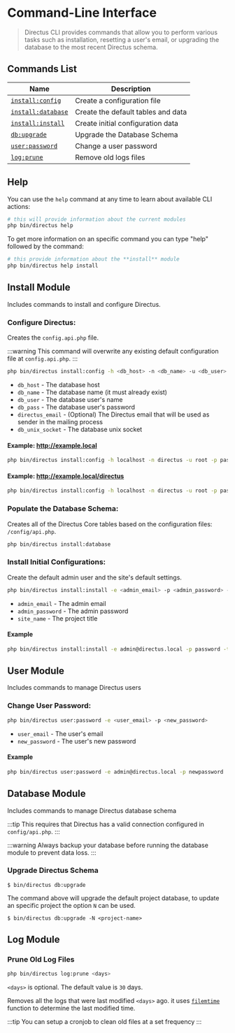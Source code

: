# Command-Line Interface

> Directus CLI provides commands that allow you to perform various tasks such as installation, resetting a user's email, or upgrading the database to the most recent Directus schema.

## Commands List

| Name                                                  | Description
| ----------------------------------------------------- | -----------------------------
| [`install:config`](#configure-directus)               | Create a configuration file
| [`install:database`](#populate-the-database-schema)   | Create the default tables and data
| [`install:install`](#install-initial-configurations)  | Create initial configuration data
| [`db:upgrade`](#upgrade-directus-schema)              | Upgrade the Database Schema
| [`user:password`](#change-user-password)              | Change a user password
| [`log:prune`](#prune-old-log-files)                   | Remove old logs files

## Help

You can use the `help` command at any time to learn about available CLI actions:

```bash
# this will provide information about the current modules
php bin/directus help
```

To get more information on an specific command you can type "help" followed by the command:

```bash
# this provide information about the **install** module
php bin/directus help install
```

## Install Module

Includes commands to install and configure Directus.

### Configure Directus:

Creates the `config.api.php` file.

:::warning
This command will overwrite any existing default configuration file at `config.api.php`.
:::

```bash
php bin/directus install:config -h <db_host> -n <db_name> -u <db_user> -p <db_pass> -e <directus_email> -s <db_unix_socket>
```

* `db_host` - The database host
* `db_name` - The database name (it must already exist)
* `db_user` - The database user's name
* `db_pass` - The database user's password
* `directus_email` - (Optional) The Directus email that will be used as sender in the mailing process
* `db_unix_socket` - The database unix socket

#### Example: http://example.local

```bash
php bin/directus install:config -h localhost -n directus -u root -p pass
```

#### Example: http://example.local/directus

```bash
php bin/directus install:config -h localhost -n directus -u root -p pass -d directus
```

### Populate the Database Schema:

Creates all of the Directus Core tables based on the configuration files: `/config/api.php`.

```bash
php bin/directus install:database
```

### Install Initial Configurations:

Create the default admin user and the site's default settings.

```bash
php bin/directus install:install -e <admin_email> -p <admin_password> -t <site_name>
```

* `admin_email` - The admin email
* `admin_password` - The admin password
* `site_name` - The project title

#### Example

```bash
php bin/directus install:install -e admin@directus.local -p password -t "Directus Example"
```

## User Module

Includes commands to manage Directus users

### Change User Password:

```bash
php bin/directus user:password -e <user_email> -p <new_password>
```

* `user_email` - The user's email
* `new_password` - The user's new password

#### Example

```bash
php bin/directus user:password -e admin@directus.local -p newpassword
```

## Database Module

Includes commands to manage Directus database schema

:::tip
This requires that Directus has a valid connection configured in `config/api.php`.
:::

:::warning
Always backup your database before running the database module to prevent data loss.
:::

### Upgrade Directus Schema

```
$ bin/directus db:upgrade
```

The command above will upgrade the default project database, to update an specific project the option `N` can be used.

```
$ bin/directus db:upgrade -N <project-name>
```

## Log Module

### Prune Old Log Files

```bash
php bin/directus log:prune <days>
```

`<days>` is optional. The default value is `30` days.

Removes all the logs that were last modified `<days>` ago. it uses [`filemtime`](http://php.net/manual/en/function.filemtime.php) function to determine the last modified time.

:::tip
You can setup a cronjob to clean old files at a set frequency
:::
